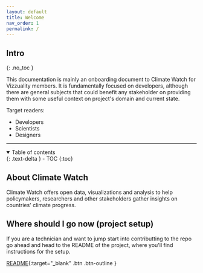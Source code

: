 ```yaml
---
layout: default
title: Welcome
nav_order: 1
permalink: /
---
```

## Intro
{: .no_toc }

This documentation is mainly an onboarding document to Climate Watch for Vizzuality members.
It is fundamentally focused on developers, although there are general subjects that could benefit any stakeholder on providing them with some useful context on project's domain and current state.

Target readers:
- Developers
- Scientists
- Designers

______

<details open markdown="block">
  <summary>
    Table of contents
  </summary>
  {: .text-delta }
- TOC
{:toc}
</details>

## About Climate Watch

Climate Watch offers open data, visualizations and analysis to help policymakers, researchers and other stakeholders gather insights on countries' climate progress.

## Where should I go now (project setup)

If you are a technician and want to jump start into contributting to the repo go ahead and head to the README of the project, where you'll find instructions for the setup.

[README](https://github.com/Vizzuality/climate-watch/blob/main/README.md){:target="_blank" .btn .btn-outline }
